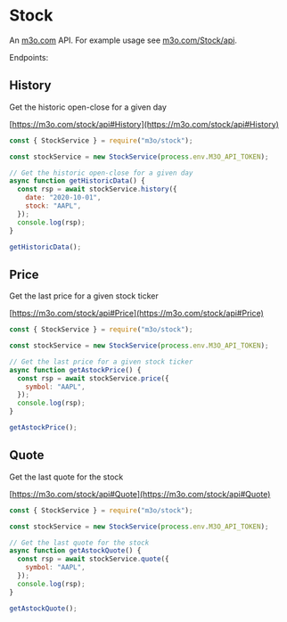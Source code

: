 # Stock

An [m3o.com](https://m3o.com) API. For example usage see [m3o.com/Stock/api](https://m3o.com/Stock/api).

Endpoints:

## History

Get the historic open-close for a given day

[https://m3o.com/stock/api#History](https://m3o.com/stock/api#History)

```js
const { StockService } = require("m3o/stock");

const stockService = new StockService(process.env.M3O_API_TOKEN);

// Get the historic open-close for a given day
async function getHistoricData() {
  const rsp = await stockService.history({
    date: "2020-10-01",
    stock: "AAPL",
  });
  console.log(rsp);
}

getHistoricData();
```

## Price

Get the last price for a given stock ticker

[https://m3o.com/stock/api#Price](https://m3o.com/stock/api#Price)

```js
const { StockService } = require("m3o/stock");

const stockService = new StockService(process.env.M3O_API_TOKEN);

// Get the last price for a given stock ticker
async function getAstockPrice() {
  const rsp = await stockService.price({
    symbol: "AAPL",
  });
  console.log(rsp);
}

getAstockPrice();
```

## Quote

Get the last quote for the stock

[https://m3o.com/stock/api#Quote](https://m3o.com/stock/api#Quote)

```js
const { StockService } = require("m3o/stock");

const stockService = new StockService(process.env.M3O_API_TOKEN);

// Get the last quote for the stock
async function getAstockQuote() {
  const rsp = await stockService.quote({
    symbol: "AAPL",
  });
  console.log(rsp);
}

getAstockQuote();
```
